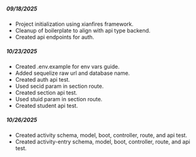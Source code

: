 ##### 09/18/2025
 - Project initialization using xianfires framework.
 - Cleanup of boilerplate to align with api type backend.
 - Created api endpoints for auth.

##### 10/23/2025
 - Created .env.example for env vars guide.
 - Added sequelize raw url and database name.
 - Created auth api test.
 - Used secid param in section route.
 - Created section api test.
 - Used stuid param in section route.
 - Created student api test.

##### 10/26/2025
 - Created activity schema, model, boot, controller, route, and api test.
 - Created activity-entry schema, model, boot, controller, route, and api test.